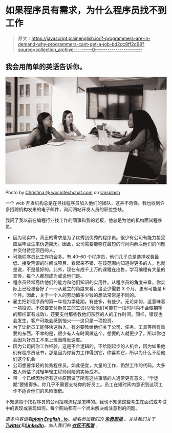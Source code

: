 # 如果程序员有需求，为什么程序员找不到工作

> 原文：<https://javascript.plainenglish.io/if-programmers-are-in-demand-why-programmers-cant-get-a-job-bd2dc8ff2d98?source=collection_archive---------0----------------------->

## 我会用简单的英语告诉你。

![](img/8ba44dde0dd72dc911babfd1395d5848.png)

Photo by [Christina @ wocintechchat.com](https://unsplash.com/@wocintechchat?utm_source=medium&utm_medium=referral) on [Unsplash](https://unsplash.com?utm_source=medium&utm_medium=referral)

一个 web 开发机构总是在寻找程序员加入他们的团队，这并不奇怪。我也收到许多招聘机构发来的电子邮件，询问网站开发人员的职位空缺。

我问了我以前在编程行业找工作的同事和我的老板，他总是为他的机构面试程序员。

*   因为现实中，真正的需求是为了优秀到优秀的程序员。很少有公司有能力接受应届毕业生来伪造简历。因此，公司需要能够在最短的时间内解决他们的问题并交付待定项目的人。
*   可能程序员比工作机会多。有 40–60 个程序员，他们几乎总是选择收费最低、接受荒谬的时间或项目、看起来不错、在该范围内知道得更多的人，也就是说，不是最好的。此外，现在有成千上万的课程在出售，学习编程有大量的宣传，每个人都想成为或说他们是。
*   程序员经常高估他们的能力和他们知识的实用性。从程序员的角度来看，你实际上已经准备好了——从雇主的角度来看，这至少需要 3 个月，更有可能是 6 个月。因此，关于一个人的劳动值多少钱的想法常常是不同的。
*   雇主把新程序员的第一年视为学徒期。有些多，有些少。无论如何，这意味着一项投资。不仅要支付新员工的工资(尽管他们可能在一段时间内不会像期望的那样富有成效)，还要支付那些教他们东西的人的工作时间。同样，错误也会发生，客户可能会感到恼火——这只是一项投资。
*   为了让新员工能够快速融入，有必要教给他们关于公司、任务、工具等所有重要的东西。不幸的是，很少有人有时间做这个。想要的人就更少了。所以你也会因为好员工不来上班而降低速度。
*   因为公司问你工作经验，这是不合逻辑的，不给刚起步的人机会，因为如果他们有程序员证书，那是因为你努力工作得到它，你喜欢它，所以为什么不给他们这个机会
*   公司想要年轻的优秀程序员。如此便宜，大量的工作，仍然工作的代码。大多数人低估了减轻年轻工程师风险的实际成本。
*   带一个已经因为所有这些原因做了所有这些事情的人通常更有意义。“学徒期”要短得多。你几乎不需要支持你的好员工。员工在短时间内意识到这项工作不适合他们的风险很低。

不知道每个找程序员的公司招聘流程是怎样的。我也不知道这些考生在面试或考试中的表现或表现如何。每个网站都有一个尚未解决或注意到的问题。

*更多内容请看*[***plain English . io***](https://plainenglish.io/)*。报名参加我们的* [***免费周报***](http://newsletter.plainenglish.io/) *。关注我们关于*[***Twitter***](https://twitter.com/inPlainEngHQ)*和*[***LinkedIn***](https://www.linkedin.com/company/inplainenglish/)*。加入我们的* [***社区不和谐***](https://discord.gg/GtDtUAvyhW) *。*